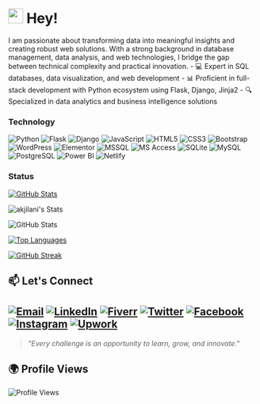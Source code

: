 <h1><img src="https://emojis.slackmojis.com/emojis/images/1531849430/4246/blob-sunglasses.gif?1531849430" width="30"/> Hey!</h1>
I am passionate about transforming data into meaningful insights and creating robust web solutions. With a strong background in database management, data analysis, and web technologies, I bridge the gap between technical complexity and practical innovation.
- 💻 Expert in SQL databases, data visualization, and web development
- 📊 Proficient in full-stack development with Python ecosystem using Flask, Django, Jinja2
- 🔍 Specialized in data analytics and business intelligence solutions

### Technology
![Python](https://img.shields.io/badge/Python-3776AB?style=for-the-badge&logo=python&logoColor=white)
![Flask](https://img.shields.io/badge/Flask-000000?style=for-the-badge&logo=flask&logoColor=white)
![Django](https://img.shields.io/badge/Django-092E20?style=for-the-badge&logo=django&logoColor=white)
![JavaScript](https://img.shields.io/badge/JavaScript-F7DF1E?style=for-the-badge&logo=javascript&logoColor=black)
![HTML5](https://img.shields.io/badge/HTML5-E34F26?style=for-the-badge&logo=html5&logoColor=white)
![CSS3](https://img.shields.io/badge/CSS3-1572B6?style=for-the-badge&logo=css3&logoColor=white)
![Bootstrap](https://img.shields.io/badge/Bootstrap-563D7C?style=flat-square&logo=bootstrap&logoColor=white)
![WordPress](https://img.shields.io/badge/Wordpress-21759B?style=flat-square&logo=wordpress&logoColor=white)
![Elementor](https://img.shields.io/badge/Elementor-9146FF?style=flat-square&logo=elementor&logoColor=white)
![MSSQL](https://img.shields.io/badge/Microsoft%20SQL%20Server-CC2927?style=for-the-badge&logo=microsoft%20sql%20server&logoColor=white)
![MS Access](https://img.shields.io/badge/MS%20Access-A4373A?style=for-the-badge&logo=microsoft-access&logoColor=white)
![SQLite](https://img.shields.io/badge/SQLite-003B57?style=for-the-badge&logo=sqlite&logoColor=white)
![MySQL](https://img.shields.io/badge/MySQL-4479A1?style=for-the-badge&logo=mysql&logoColor=white)
![PostgreSQL](https://img.shields.io/badge/PostgreSQL-316192?style=for-the-badge&logo=postgresql&logoColor=white)
![Power BI](https://img.shields.io/badge/PowerBI-F2C811?style=for-the-badge&logo=powerbi&logoColor=black)
![Netlify](https://img.shields.io/badge/Netlify-00C7B7?style=for-the-badge&logo=netlify&logoColor=white)

### Status
[![GitHub Stats](https://github-readme-stats.vercel.app/api?username=akjilani&show_icons=true&theme=radical&count_private=true&include_all_commits=true)](https://github-readme-stats.vercel.app/api?username=akjilani&show_icons=true&theme=radical&count_private=true&include_all_commits=true)

![akjilani's Stats](https://github-readme-stats.vercel.app/api?username=akjilani&theme=darcula&show_icons=true&hide_border=true&count_private=true)

![GitHub Stats](https://github-readme-stats.vercel.app/api?username=akjilani&show_icons=true&theme=radical&count_private=true&include_all_commits=true)

[![Top Languages](https://github-readme-stats.vercel.app/api/top-langs/?username=akjilani&layout=compact&theme=radical&langs_count=10&count_private=true)](https://github-readme-stats.vercel.app/api/top-langs/?username=akjilani&layout=compact&theme=radical&langs_count=10&count_private=true)

[![GitHub Streak](https://streak-stats.demolab.com?user=AKJilani&theme=radical&hide_border=false&mode=weekly)](https://github-readme-stats.vercel.app/api?username=akjilani&show_icons=true&theme=radical&count_private=true&include_all_commits=true
)

## 📫 Let's Connect
[![Email](https://img.shields.io/badge/Email-D14836?style=for-the-badge&logo=gmail&logoColor=white)](mailto:akjilani691995@gmail.com)
[![LinkedIn](https://img.shields.io/badge/LinkedIn-0077B5?style=for-the-badge&logo=linkedin&logoColor=white)](https://www.linkedin.com/in/abdul-kader-jilani-67b04a165/)
[![Fiverr](https://img.shields.io/badge/Fiverr-1DBF73?style=for-the-badge&logo=fiverr&logoColor=white)](https://www.fiverr.com/akjilani?public_mode=true)
[![Twitter](https://img.shields.io/badge/Twitter-1DA1F2?style=for-the-badge&logo=twitter&logoColor=white)](https://x.com/Ak_jilani6261)
[![Facebook](https://img.shields.io/badge/Facebook-1877F2?style=for-the-badge&logo=facebook&logoColor=white)](https://www.facebook.com/Ak.jilani6261)
[![Instagram](https://img.shields.io/badge/Instagram-E4405F?style=for-the-badge&logo=instagram&logoColor=white)](https://www.instagram.com/inalijka_mr.einstein/)
[![Upwork](https://img.shields.io/badge/Upwork-6FDA44?style=for-the-badge&logo=upwork&logoColor=white)](https://www.upwork.com/freelancers/~0180a455d6d2dc1a1e)
---

> *"Every challenge is an opportunity to learn, grow, and innovate."*

## 🌍 Profile Views
![Profile Views](https://komarev.com/ghpvc/?username=akjilani&color=blueviolet)
